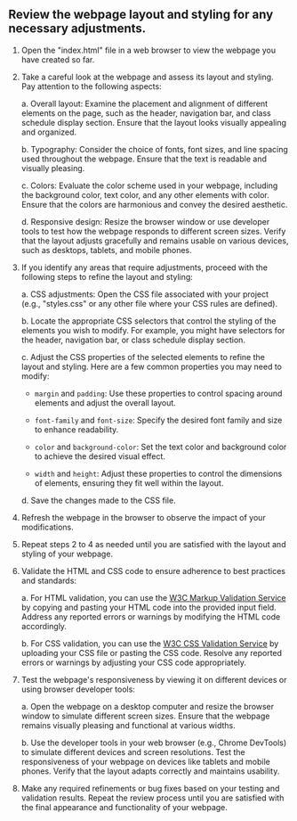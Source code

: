 



## Review the webpage layout and styling for any necessary adjustments.

1. Open the "index.html" file in a web browser to view the webpage you have created so far.
2. Take a careful look at the webpage and assess its layout and styling. Pay attention to the following aspects:

   a. Overall layout: Examine the placement and alignment of different elements on the page, such as the header, navigation bar, and class schedule display section. Ensure that the layout looks visually appealing and organized.

   b. Typography: Consider the choice of fonts, font sizes, and line spacing used throughout the webpage. Ensure that the text is readable and visually pleasing.

   c. Colors: Evaluate the color scheme used in your webpage, including the background color, text color, and any other elements with color. Ensure that the colors are harmonious and convey the desired aesthetic.

   d. Responsive design: Resize the browser window or use developer tools to test how the webpage responds to different screen sizes. Verify that the layout adjusts gracefully and remains usable on various devices, such as desktops, tablets, and mobile phones.

3. If you identify any areas that require adjustments, proceed with the following steps to refine the layout and styling:

   a. CSS adjustments: Open the CSS file associated with your project (e.g., "styles.css" or any other file where your CSS rules are defined).

   b. Locate the appropriate CSS selectors that control the styling of the elements you wish to modify. For example, you might have selectors for the header, navigation bar, or class schedule display section.

   c. Adjust the CSS properties of the selected elements to refine the layout and styling. Here are a few common properties you may need to modify:

      - `margin` and `padding`: Use these properties to control spacing around elements and adjust the overall layout.

      - `font-family` and `font-size`: Specify the desired font family and size to enhance readability.

      - `color` and `background-color`: Set the text color and background color to achieve the desired visual effect.

      - `width` and `height`: Adjust these properties to control the dimensions of elements, ensuring they fit well within the layout.

   d. Save the changes made to the CSS file.

4. Refresh the webpage in the browser to observe the impact of your modifications.

5. Repeat steps 2 to 4 as needed until you are satisfied with the layout and styling of your webpage.

6. Validate the HTML and CSS code to ensure adherence to best practices and standards:

   a. For HTML validation, you can use the [W3C Markup Validation Service](https://validator.w3.org/) by copying and pasting your HTML code into the provided input field. Address any reported errors or warnings by modifying the HTML code accordingly.

   b. For CSS validation, you can use the [W3C CSS Validation Service](https://jigsaw.w3.org/css-validator/) by uploading your CSS file or pasting the CSS code. Resolve any reported errors or warnings by adjusting your CSS code appropriately.

7. Test the webpage's responsiveness by viewing it on different devices or using browser developer tools:

   a. Open the webpage on a desktop computer and resize the browser window to simulate different screen sizes. Ensure that the webpage remains visually pleasing and functional at various widths.

   b. Use the developer tools in your web browser (e.g., Chrome DevTools) to simulate different devices and screen resolutions. Test the responsiveness of your webpage on devices like tablets and mobile phones. Verify that the layout adapts correctly and maintains usability.

8. Make any required refinements or bug fixes based on your testing and validation results. Repeat the review process until you are satisfied with the final appearance and functionality of your webpage.

